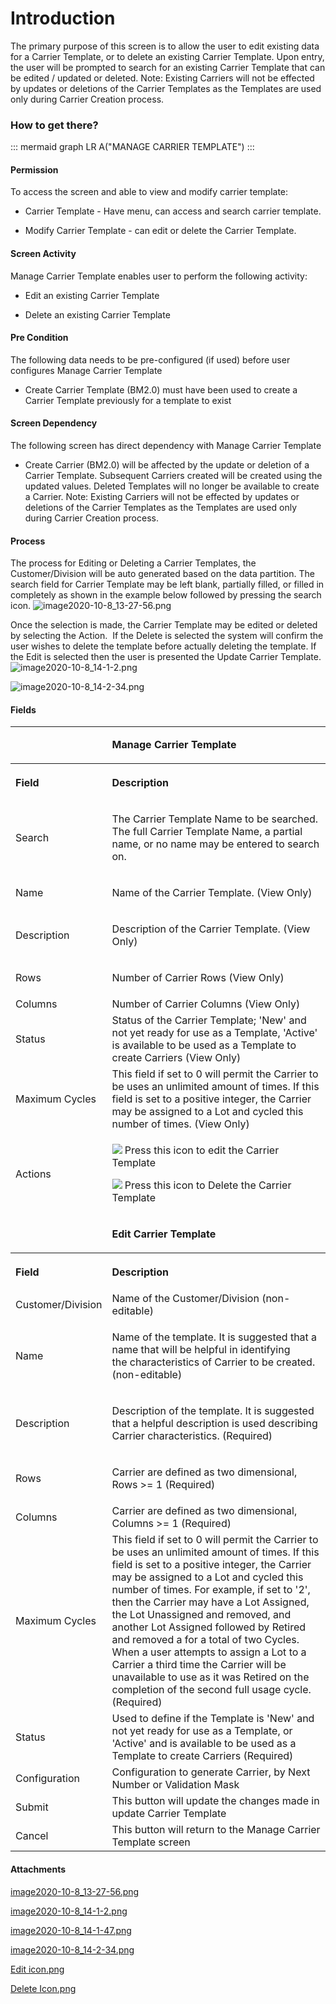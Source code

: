 # Introduction

The primary purpose of this screen is to allow the user to edit existing data for a Carrier Template, or to delete an existing Carrier Template. Upon entry, the user will be prompted to search for an existing Carrier Template that can be edited / updated or deleted. Note: Existing Carriers will not be effected by updates or deletions of the Carrier Templates as the Templates are used only during Carrier Creation process.


### How to get there?



::: mermaid
graph LR
A("MANAGE CARRIER TEMPLATE")
:::


#### Permission


To access the screen and able to view and modify carrier template:

- Carrier Template - Have menu, can access and search carrier template.

- Modify Carrier Template - can edit or delete the Carrier Template.



#### Screen Activity


Manage Carrier Template enables user to perform the following activity:

- Edit an existing Carrier Template

- Delete an existing Carrier Template


#### Pre Condition


The following data needs to be pre-configured (if used) before user configures Manage Carrier Template

- Create Carrier Template (BM2.0) must have been used to create a Carrier Template previously for a template to exist


#### Screen Dependency


The following screen has direct dependency with Manage Carrier Template

- Create Carrier (BM2.0) will be affected by the update or deletion of a Carrier Template. Subsequent Carriers created will be created using the updated values. Deleted Templates will no longer be available to create a Carrier. Note: Existing Carriers will not be effected by updates or deletions of the Carrier Templates as the Templates are used only during Carrier Creation process.



#### Process


The process for Editing or Deleting a Carrier Templates, the Customer/Division will be auto generated based on the data partition. The search field for Carrier Template may be left blank, partially filled, or filled in completely as shown in the example below followed by pressing the search icon.
![image2020-10-8_13-27-56.png](/.attachments/79790721.png)


Once the selection is made, the Carrier Template may be edited or deleted by selecting the Action.  If the Delete is selected the system will confirm the user wishes to delete the template before actually deleting the template. If the Edit is selected then the user is presented the Update Carrier Template.
![image2020-10-8_14-1-2.png](/.attachments/79790722.png)


![image2020-10-8_14-2-34.png](/.attachments/79790724.png)




#### Fields



<table class="wrapped confluenceTable"><colgroup><col /><col /></colgroup><tbody><tr><td style="text-align: left;" class="confluenceTd"><p><br /></p></td><td style="text-align: left;" class="confluenceTd"><p><strong>Manage Carrier Template</strong></p></td></tr><tr><th style="text-align: left;" class="confluenceTh"><p>Field</p></th><th style="text-align: left;" class="confluenceTh"><p>Description</p></th></tr><tr><td style="text-align: left;" class="confluenceTd"><p>Search</p></td><td style="text-align: left;" class="confluenceTd"><p>The Carrier Template Name to be searched. The full Carrier Template Name, a partial name, or no name may be entered to search on.</p></td></tr><tr><td style="text-align: left;" colspan="1" class="confluenceTd"><p>Name</p></td><td style="text-align: left;" colspan="1" class="confluenceTd"><p>Name of the Carrier Template. (View Only)</p></td></tr><tr><td style="text-align: left;" colspan="1" class="confluenceTd"><p>Description</p></td><td style="text-align: left;" colspan="1" class="confluenceTd"><p>Description of the Carrier Template.<span> (View Only)</span></p></td></tr><tr><td style="text-align: left;" colspan="1" class="confluenceTd"><p>Rows</p></td><td style="text-align: left;" colspan="1" class="confluenceTd"><p>Number of Carrier Rows<span> </span><span>(View Only)</span></p></td></tr><tr><td style="text-align: left;" colspan="1" class="confluenceTd">Columns</td><td style="text-align: left;" colspan="1" class="confluenceTd">Number of Carrier Columns<span> </span><span>(View Only)</span></td></tr><tr><td style="text-align: left;" colspan="1" class="confluenceTd"><span>Status</span></td><td style="text-align: left;" colspan="1" class="confluenceTd"><span>Status of the Carrier Template; 'New' and not yet ready for use as a Template, 'Active' is available to be used as a Template to create Carriers (View Only)</span></td></tr><tr><td style="text-align: left;" colspan="1" class="confluenceTd">Maximum Cycles</td><td style="text-align: left;" colspan="1" class="confluenceTd"><span>This field if set to 0 will permit the Carrier to be uses an unlimited amount of times. If this field is set to a positive integer, the Carrier may be assigned to a Lot and cycled this number of times. (View Only)</span></td></tr><tr><td style="text-align: left;" colspan="1" class="confluenceTd">Actions</td><td style="text-align: left;" colspan="1" class="confluenceTd"><div class="content-wrapper"><p><span class="confluence-embedded-file-wrapper"><span class="confluence-embedded-file-wrapper"><img class="confluence-embedded-image" src="https://dev.azure.com/jblprd/Production%20Systems-JGP/_apis/git/repositories/wiki-JGP iFactory/items?path=/.attachments/79790725.png&$format=octetStream" data-image-src="https://dev.azure.com/jblprd/Production%20Systems-JGP/_apis/git/repositories/wiki-JGP iFactory/items?path=/.attachments/79790725.png&$format=octetStream" data-unresolved-comment-count="0" data-linked-resource-id="79790725" data-linked-resource-version="1" data-linked-resource-type="attachment" data-linked-resource-default-alias="Edit icon.png" data-base-url="http://usplnd0wiki01:8090" data-linked-resource-content-type="image/png" data-linked-resource-container-id="79790684" data-linked-resource-container-version="8" /></span></span><span> </span>Press this icon to edit the Carrier Template</p><p><span class="confluence-embedded-file-wrapper"><span class="confluence-embedded-file-wrapper"><img class="confluence-embedded-image" src="https://dev.azure.com/jblprd/Production%20Systems-JGP/_apis/git/repositories/wiki-JGP iFactory/items?path=/.attachments/79790726.png&$format=octetStream" data-image-src="https://dev.azure.com/jblprd/Production%20Systems-JGP/_apis/git/repositories/wiki-JGP iFactory/items?path=/.attachments/79790726.png&$format=octetStream" data-unresolved-comment-count="0" data-linked-resource-id="79790726" data-linked-resource-version="1" data-linked-resource-type="attachment" data-linked-resource-default-alias="Delete Icon.png" data-base-url="http://usplnd0wiki01:8090" data-linked-resource-content-type="image/png" data-linked-resource-container-id="79790684" data-linked-resource-container-version="8" /></span></span><span> </span>Press this icon to Delete the Carrier Template</p></div></td></tr><tr><td style="text-align: left;" class="confluenceTd"><p><br /></p></td><td style="text-align: left;" class="confluenceTd"><p><strong>Edit Carrier Template</strong></p></td></tr><tr><th style="text-align: left;" class="confluenceTh"><p>Field</p></th><th style="text-align: left;" class="confluenceTh"><p>Description</p></th></tr><tr><td style="text-align: left;" colspan="1" class="confluenceTd">Customer/Division</td><td style="text-align: left;" colspan="1" class="confluenceTd">Name of the Customer/Division (non-editable)</td></tr><tr><td style="text-align: left;" class="confluenceTd"><p>Name</p></td><td style="text-align: left;" class="confluenceTd"><p>Name of the template. It is suggested that a name that will be helpful in identifying the characteristics of Carrier to be created. (non-editable)</p></td></tr><tr><td style="text-align: left;" class="confluenceTd"><p>Description</p></td><td style="text-align: left;" class="confluenceTd"><p>Description of the template. It is suggested that a helpful description is used describing Carrier characteristics. (Required)</p></td></tr><tr><td style="text-align: left;" class="confluenceTd"><p>Rows</p></td><td style="text-align: left;" class="confluenceTd"><p>Carrier are defined as two dimensional, Rows >= 1 (Required)</p></td></tr><tr><td style="text-align: left;" colspan="1" class="confluenceTd">Columns</td><td style="text-align: left;" colspan="1" class="confluenceTd">Carrier are defined as two dimensional, Columns >= 1 (Required)</td></tr><tr><td style="text-align: left;" colspan="1" class="confluenceTd"><span>Maximum Cycles</span></td><td style="text-align: left;" colspan="1" class="confluenceTd"><span>This field if set to 0 will permit the Carrier to be uses an unlimited amount of times. If this field is set to a positive integer, the Carrier may be assigned to a Lot and cycled this number of times. For example, if set to '2', then the Carrier may have a Lot Assigned, the Lot Unassigned and removed, and another Lot Assigned followed by Retired and removed a for a total of two Cycles. When a user attempts to assign a Lot to a Carrier a third time the Carrier will be unavailable to use as it was Retired on the completion of the second full usage cycle. (Required)</span></td></tr><tr><td style="text-align: left;" colspan="1" class="confluenceTd">Status</td><td style="text-align: left;" colspan="1" class="confluenceTd">Used to define if the Template is 'New' and not yet ready for use as a Template, or 'Active' and is available to be used as a Template to create Carriers<span> </span><span>(Required)</span></td></tr><tr><td style="text-align: left;" colspan="1" class="confluenceTd">Configuration</td><td style="text-align: left;" colspan="1" class="confluenceTd">Configuration to generate Carrier, by Next Number or Validation Mask</td></tr><tr><td style="text-align: left;" colspan="1" class="confluenceTd">Submit</td><td style="text-align: left;" colspan="1" class="confluenceTd">This button will update the changes made in update Carrier Template</td></tr><tr><td style="text-align: left;" colspan="1" class="confluenceTd">Cancel</td><td style="text-align: left;" colspan="1" class="confluenceTd">This button will return to the Manage Carrier Template screen</td></tr></tbody></table>




#### Attachments

[image2020-10-8_13-27-56.png](/.attachments/79790721.png)
[image2020-10-8_14-1-2.png](/.attachments/79790722.png)
[image2020-10-8_14-1-47.png](/.attachments/79790723.png)
[image2020-10-8_14-2-34.png](/.attachments/79790724.png)
[Edit icon.png](/.attachments/79790725.png)
[Delete Icon.png](/.attachments/79790726.png)
